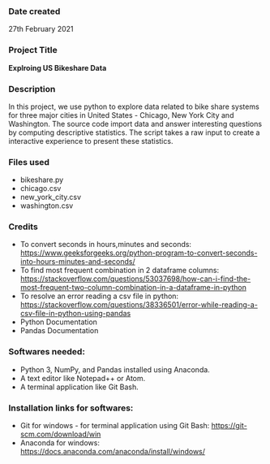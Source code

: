 ### Date created
27th February 2021

### Project Title
**Explroing US Bikeshare Data**

### Description
In this project, we use python to explore data related to bike share systems for three major cities in United States - Chicago, New York City and Washington.
The source code import data and answer interesting questions by computing descriptive statistics.
The script takes a raw input to create a interactive experience to present these statistics.

### Files used
* bikeshare.py
* chicago.csv
* new_york_city.csv
* washington.csv

### Credits
* To convert seconds in hours,minutes and seconds: https://www.geeksforgeeks.org/python-program-to-convert-seconds-into-hours-minutes-and-seconds/
* To find most frequent combination in 2 dataframe columns: https://stackoverflow.com/questions/53037698/how-can-i-find-the-most-frequent-two-column-combination-in-a-dataframe-in-python
* To resolve an error reading a csv file in python: https://stackoverflow.com/questions/38336501/error-while-reading-a-csv-file-in-python-using-pandas
* Python Documentation
* Pandas Documentation

### Softwares needed:
* Python 3, NumPy, and Pandas installed using Anaconda.
* A text editor like Notepad++ or Atom.
* A terminal application like Git Bash.

### Installation links for softwares:
* Git for windows - for terminal application using Git Bash: https://git-scm.com/download/win
* Anaconda for windows: https://docs.anaconda.com/anaconda/install/windows/

